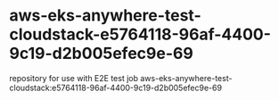 # aws-eks-anywhere-test-cloudstack-e5764118-96af-4400-9c19-d2b005efec9e-69
repository for use with E2E test job aws-eks-anywhere-test-cloudstack:e5764118-96af-4400-9c19-d2b005efec9e-69
